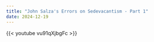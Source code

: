 ```yaml
---
title: "John Salza's Errors on Sedevacantism - Part 1"
date: 2024-12-19
---
```


{{< youtube vu91qXjbgFc >}}

